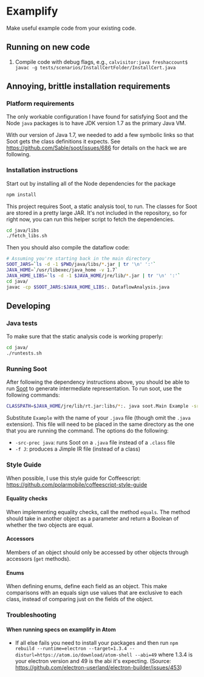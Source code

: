 # Examplify

Make useful example code from your existing code.

## Running on new code

1. Compile code with debug flags, e.g., `calvisitor:java freshaccount$ javac -g tests/scenarios/InstallCertFolder/InstallCert.java`

## Annoying, brittle installation requirements

### Platform requirements

The only workable configuration I have found for satisfying
Soot and the Node `java` packages is to have JDK version 1.7
as the primary Java VM.

With our version of Java 1.7, we needed to add a few symbolic 
links so that Soot gets the class definitions it expects. See
https://github.com/Sable/soot/issues/686 for details on the
hack we are following.

### Installation instructions

Start out by installing all of the Node dependencies for the
package

```bash
npm install
```

This project requires Soot, a static analysis tool, to run.
The classes for Soot are stored in a pretty large JAR.  It's
not included in the repository, so for right now, you can
run this helper script to fetch the dependencies.

```bash
cd java/libs
./fetch_libs.sh
```

Then you should also compile the dataflow code:

```bash
# Assuming you're starting back in the main directory
SOOT_JARS=`ls -d -1 $PWD/java/libs/*.jar | tr '\n' ':'`
JAVA_HOME=`/usr/libexec/java_home -v 1.7`
JAVA_HOME_LIBS=`ls -d -1 $JAVA_HOME/jre/lib/*.jar | tr '\n' ':'`
cd java/
javac -cp $SOOT_JARS:$JAVA_HOME_LIBS:. DataflowAnalysis.java
```

## Developing

### Java tests

To make sure that the static analysis code is working properly:

```bash
cd java/
./runtests.sh
```

### Running Soot

After following the dependency instructions above, you should
be able to run [Soot](https://github.com/Sable/soot) to
generate intermediate representation.  To run soot, use the
following commands:

```bash
CLASSPATH=$JAVA_HOME/jre/lib/rt.jar:libs/*:. java soot.Main Example -src-prec java -f J
```

Substitute `Example` with the name of your `.java` file
(though omit the `.java` extension).  This file will need to
be placed in the same directory as the one that you are
running the command.  The options do the following:
* `-src-prec java`: runs Soot on a `.java` file instead of a
    `.class` file
* `-f J`: produces a Jimple IR file (instead of a class)

### Style Guide

When possible, I use this style guide for Coffeescript:
https://github.com/polarmobile/coffeescript-style-guide

#### Equality checks

When implementing equality checks, call the method `equals`.
The method should take in another object as a parameter and
return a Boolean of whether the two objects are equal.

#### Accessors

Members of an object should only be accessed by other
objects through accessors (`get` methods).

#### Enums

When defining enums, define each field as an object.  This
make comparisons with an equals sign use values that are
exclusive to each class, instead of comparing just on the
fields of the object.

<!--
![A screenshot of your package](https://f.cloud.github.com/assets/69169/2290250/c35d867a-a017-11e3-86be-cd7c5bf3ff9b.gif)
-->

### Troubleshooting

#### When running specs on examplify in Atom
- If all else fails you need to install your packages and then run `npm rebuild --runtime=electron --target=1.3.4 --disturl=https://atom.io/download/atom-shell --abi=49` where 1.3.4 is your electron version and 49 is the abi it's expecting. (Source: https://github.com/electron-userland/electron-builder/issues/453)
